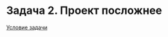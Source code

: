 # Задача 2. Проект посложнее
[Условие задачи](https://github.com/netology-code/cppm-homeworks/tree/main/10/02)